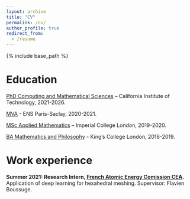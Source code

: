 ```yaml
---
layout: archive
title: "CV"
permalink: /cv/
author_profile: true
redirect_from:
  - /resume
---
```


{% include base_path %}

Education
======
[PhD Computing and Mathematical Sciences](https://www.cms.caltech.edu/) – California Institute of Technology, 2021-2026.

[MVA](https://www.master-mva.com/) - ENS Paris-Saclay, 2020-2021.

[MSc Applied Mathematics](https://www.imperial.ac.uk/mathematics) – Imperial College London, 2019-2020.

[BA Mathematics and Philosophy](https://www.kcl.ac.uk/mathematics) - King’s College London, 2016-2019.

Work experience
======
**Summer 2021: Research Intern, [French Atomic Energy Comission CEA](https://www.cea.fr/).**  
Application of deep learning for hexahedral meshing. Supervisor: Flavien Boussuge.
  

